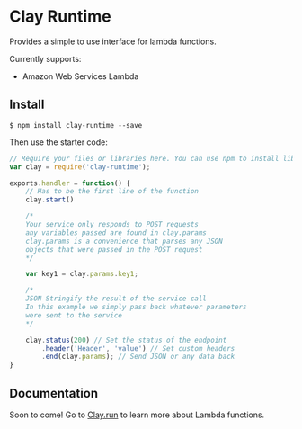 # Clay Runtime

Provides a simple to use interface for lambda functions.

Currently supports:
- Amazon Web Services Lambda

## Install

```
$ npm install clay-runtime --save
```

Then use the starter code:

```js
// Require your files or libraries here. You can use npm to install libraries.
var clay = require('clay-runtime');

exports.handler = function() {
    // Has to be the first line of the function
    clay.start()

    /*
    Your service only responds to POST requests
    any variables passed are found in clay.params
    clay.params is a convenience that parses any JSON
    objects that were passed in the POST request
    */

    var key1 = clay.params.key1;

    /*
    JSON Stringify the result of the service call
    In this example we simply pass back whatever parameters
    were sent to the service
    */

    clay.status(200) // Set the status of the endpoint
        .header('Header', 'value') // Set custom headers
        .end(clay.params); // Send JSON or any data back
}
```

## Documentation

Soon to come! Go to [Clay.run](https://clay.run) to learn more about Lambda functions.